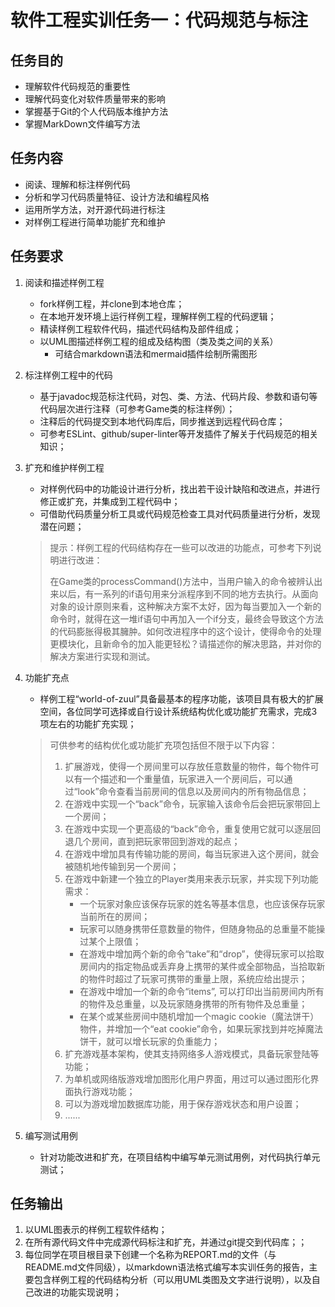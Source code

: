 # 软件工程实训任务一：代码规范与标注

## 任务目的
* 理解软件代码规范的重要性
* 理解代码变化对软件质量带来的影响
* 掌握基于Git的个人代码版本维护方法
* 掌握MarkDown文件编写方法

## 任务内容
* 阅读、理解和标注样例代码
* 分析和学习代码质量特征、设计方法和编程风格
* 运用所学方法，对开源代码进行标注
* 对样例工程进行简单功能扩充和维护

## 任务要求
1. 阅读和描述样例工程
    * fork样例工程，并clone到本地仓库；
    * 在本地开发环境上运行样例工程，理解样例工程的代码逻辑；
    * 精读样例工程软件代码，描述代码结构及部件组成；
    * 以UML图描述样例工程的组成及结构图（类及类之间的关系）
        * 可结合markdown语法和mermaid插件绘制所需图形
    
2. 标注样例工程中的代码
    * 基于javadoc规范标注代码，对包、类、方法、代码片段、参数和语句等代码层次进行注释（可参考Game类的标注样例）；
    * 注释后的代码提交到本地代码库后，同步推送到远程代码仓库；
    * 可参考ESLint、github/super-linter等开发插件了解关于代码规范的相关知识；
    
3. 扩充和维护样例工程
    * 对样例代码中的功能设计进行分析，找出若干设计缺陷和改进点，并进行修正或扩充，并集成到工程代码中；
    * 可借助代码质量分析工具或代码规范检查工具对代码质量进行分析，发现潜在问题；
    
    > 提示：样例工程的代码结构存在一些可以改进的功能点，可参考下列说明进行改进：
    >
    > 在Game类的processCommand()方法中，当用户输入的命令被辨认出来以后，有一系列的if语句用来分派程序到不同的地方去执行。从面向对象的设计原则来看，这种解决方案不太好，因为每当要加入一个新的命令时，就得在这一堆if语句中再加入一个if分支，最终会导致这个方法的代码膨胀得极其臃肿。如何改进程序中的这个设计，使得命令的处理更模块化，且新命令的加入能更轻松？请描述你的解决思路，并对你的解决方案进行实现和测试。

4. 功能扩充点
    * 样例工程“world-of-zuul”具备最基本的程序功能，该项目具有极大的扩展空间，各位同学可选择或自行设计系统结构优化或功能扩充需求，完成3项左右的功能扩充实现；

    > 可供参考的结构优化或功能扩充项包括但不限于以下内容：
    >
    > 1. 扩展游戏，使得一个房间里可以存放任意数量的物件，每个物件可以有一个描述和一个重量值，玩家进入一个房间后，可以通过“look”命令查看当前房间的信息以及房间内的所有物品信息；
    > 2. 在游戏中实现一个“back”命令，玩家输入该命令后会把玩家带回上一个房间； 
    > 3. 在游戏中实现一个更高级的“back”命令，重复使用它就可以逐层回退几个房间，直到把玩家带回到游戏的起点；
    > 4. 在游戏中增加具有传输功能的房间，每当玩家进入这个房间，就会被随机地传输到另一个房间；
    > 5. 在游戏中新建一个独立的Player类用来表示玩家，并实现下列功能需求：
    >    * 一个玩家对象应该保存玩家的姓名等基本信息，也应该保存玩家当前所在的房间；
    >    * 玩家可以随身携带任意数量的物件，但随身物品的总重量不能操过某个上限值；
    >    * 在游戏中增加两个新的命令“take”和“drop”，使得玩家可以拾取房间内的指定物品或丢弃身上携带的某件或全部物品，当拾取新的物件时超过了玩家可携带的重量上限，系统应给出提示；
    >    * 在游戏中增加一个新的命令“items”, 可以打印出当前房间内所有的物件及总重量，以及玩家随身携带的所有物件及总重量；
    >    * 在某个或某些房间中随机增加一个magic cookie（魔法饼干）物件，并增加一个“eat cookie”命令，如果玩家找到并吃掉魔法饼干，就可以增长玩家的负重能力；
    > 6. 扩充游戏基本架构，使其支持网络多人游戏模式，具备玩家登陆等功能；
    > 7. 为单机或网络版游戏增加图形化用户界面，用过可以通过图形化界面执行游戏功能；
    > 8. 可以为游戏增加数据库功能，用于保存游戏状态和用户设置；
    > 9. ......

5. 编写测试用例
    * 针对功能改进和扩充，在项目结构中编写单元测试用例，对代码执行单元测试；


## 任务输出
1. 以UML图表示的样例工程软件结构；
2. 在所有源代码文件中完成源代码标注和扩充，并通过git提交到代码库；；
3. 每位同学在项目根目录下创建一个名称为REPORT.md的文件（与README.md文件同级），以markdown语法格式编写本实训任务的报告，主要包含样例工程的代码结构分析（可以用UML类图及文字进行说明），以及自己改进的功能实现说明；
